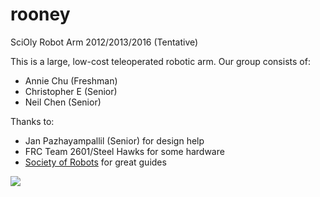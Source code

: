 # rooney
SciOly Robot Arm 2012/2013/2016 (Tentative)

This is a large, low-cost teleoperated robotic arm. Our group consists of:

- Annie Chu (Freshman)
- Christopher E (Senior)
- Neil Chen (Senior)

Thanks to:

- Jan Pazhayampallil (Senior) for design help
- FRC Team 2601/Steel Hawks for some hardware
- [Society of Robots](http://www.societyofrobots.com/) for great guides

![](http://i.gyazo.com/04f37c1863391bedf5889a74ed2707da.jpg)
